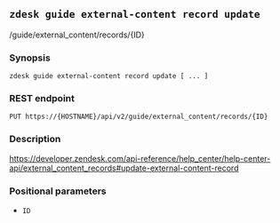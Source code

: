 ## `zdesk guide external-content record update`

/guide/external_content/records/{ID}

### Synopsis

    zdesk guide external-content record update [ ... ]

### REST endpoint

    PUT https://{HOSTNAME}/api/v2/guide/external_content/records/{ID}

### Description

https://developer.zendesk.com/api-reference/help_center/help-center-api/external_content_records#update-external-content-record

### Positional parameters

* `ID`

